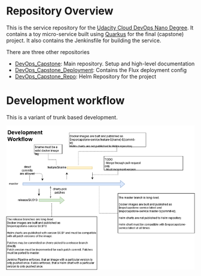# Repository Overview

This is the service repository for the [Udacity Cloud DevOps Nano Degree](https://www.udacity.com/course/cloud-dev-ops-nanodegree--nd9991).
It contains a toy micro-service built using [Quarkus](https://quarkus.io) for the final (capstone) project.
It also contains the Jenkinsfile for building the service.

There are three other repositories 
* [DevOps_Capstone](https://github.com/FlorianSeidel/DevOps_Capstone):  Main repository. Setup and high-level documentation
* [DevOps_Capstone_Deployment](https://github.com/FlorianSeidel/DevOps_Capstone_Deployment): Contains the Flux deployment config
* [DevOps_Capstone_Repo](https://github.com/FlorianSeidel/DevOps_Capstone_Repo): Helm Repository for the project

# Development workflow

This is a variant of trunk based development.

![](DevOps_Capstone_Workflow.png)